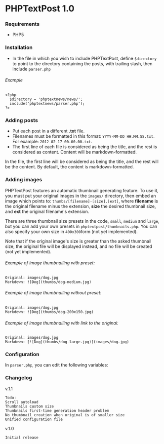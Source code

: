 # PHPTextPost 1.0

### Requirements

* PHP5

### Installation

* In the file in which you wish to include PHPTextPost, define `$directory` to point to the directory containing the posts, with trailing slash, then include `parser.php`

###### Example

	<?php
	  $directory = 'phptextnews/news/';
	  include('phptextnews/parser.php');
	?>

### Adding posts

* Put each post in a different **.txt** file.
* Filenames must be formatted in this format: `YYYY-MM-DD HH.MM.SS.txt`. For example: `2012-02-17 00.00.00.txt`.
* The first line of each file is considered as being the title, and the rest is considered as content. Content will be markdown-formatted.

In the file, the first line will be considered as being the title, and the rest will be the content. By default, the content is markdown-formatted.
	  
### Adding images

PHPTextPost features an automatic thumbnail generating feature. To use it, you must put your original images in the `images/` directory, then embed an image which points to: `thumbs/[filename]-[size].[ext]`, where **filename** is the original filename minus the extension, **size** the desired thumbnail size, and **ext** the original filename's extension.

There are three thumbnail size presets in the code, `small`, `medium` and `large`, but you can add your own presets in `phptextpost/thumbnails.php`. You can also specify your own size in `400x300`form (not yet implemented).

Note that if the original image's size is greater than the asked thumbnail size, the original file will be displayed instead, and no file will be created (not yet implemented).

###### Example of image thumbnailing with preset:

	Original: images/dog.jpg
	Markdown: ![Dog](thumbs/dog-medium.jpg)

###### Example of image thumbnailing without preset:

	Original: images/dog.jpg
	Markdown: ![Dog](thumbs/dog-200x150.jpg)

###### Example of image thumbnailing with link to the original:

	Original: images/dog.jpg
	Markdown: [![Dog](thumbs/dog-large.jpg)](images/dog.jpg)
	  
### Configuration

In `parser.php`, you can edit the following variables:

### Changelog

v.1.1

	Todo: 
	Scroll autoload
	Thumbnails custom size
	Thumbnails first-time generation header problem
	No thumbnail creation when original is of smaller size
	Unified configuration file

v.1.0

	Initial release